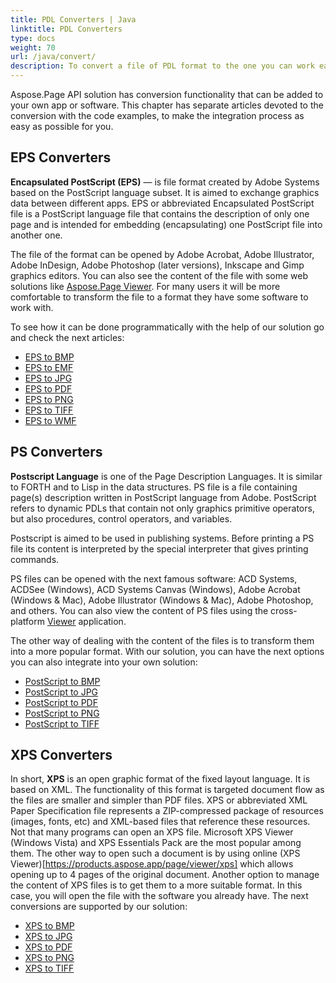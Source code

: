 ```yaml
---
title: PDL Converters | Java
linktitle: PDL Converters
type: docs
weight: 70
url: /java/convert/
description: To convert a file of PDL format to the one you can work easier like PDF, BMP, JPG, etc. use this API for Java solution. Go to see the examples depicted in the code.
---
```


Aspose.Page API solution has conversion functionality that can be added to your own app or software. This chapter has separate articles devoted to the conversion with the code examples, to make the integration process as easy as possible for you.

## EPS Converters ##

**Encapsulated PostScript (EPS)** — is file format created by Adobe Systems based on the
PostScript language subset. It is aimed to exchange graphics data between different apps. 
EPS or abbreviated Encapsulated PostScript file is a PostScript language file that contains the description of only one page and is intended for embedding (encapsulating) one PostScript file into another one. 

The file of the format can be opened by Adobe Acrobat, Adobe Illustrator, Adobe InDesign, Adobe Photoshop (later versions), Inkscape and Gimp graphics editors. You can also see the content of the file with some web solutions like [Aspose.Page Viewer](https://products.aspose.app/page/viewer). For many users it will be more comfortable to transform the file to a format they have some software to work with.

To see how it can be done programmatically with the help of our solution go and check the next articles:
- [EPS to BMP](https://docs.aspose.com/page/java/convert/eps-to-bmp/)
- [EPS to EMF](https://docs.aspose.com/page/java/convert/eps-to-emf/)
- [EPS to JPG](https://docs.aspose.com/page/java/convert/eps-to-jpg/) 
- [EPS to PDF](https://docs.aspose.com/page/java/convert/eps-to-pdf/) 
- [EPS to PNG](https://docs.aspose.com/page/java/convert/eps-to-png/)
- [EPS to TIFF](https://docs.aspose.com/page/java/convert/eps-to-tiff/)
- [EPS to WMF](https://docs.aspose.com/page/java/convert/eps-to-wmf/)

## PS Converters ##
**Postscript Language** is one of the Page Description Languages. It is similar to FORTH and to Lisp in the data structures.
PS file is a file containing page(s) description written in PostScript language from Adobe. PostScript refers to dynamic PDLs that contain not only graphics primitive operators, but also procedures, control operators, and variables.

Postscript is aimed to be used in publishing systems. Before printing a PS file its content is interpreted by the special interpreter that gives printing commands.


PS files can be opened with the next famous software: ACD Systems, ACDSee (Windows), ACD Systems Canvas (Windows), Adobe Acrobat (Windows & Mac), Adobe Illustrator (Windows & Mac), Adobe Photoshop, and others. You can also view the content of PS files using the cross-platform [Viewer](https://products.aspose.app/page/viewer/ps) application.

The other way of dealing with the content of the files is to transform them into a more popular format. With our solution, you can have the next options you can also integrate into your own solution:
- [PostScript to BMP](https://docs.aspose.com/page/java/convert/ps-to-bmp/)
- [PostScript to JPG](https://docs.aspose.com/page/java/convert/ps-to-jpg/) 
- [PostScript to PDF](https://docs.aspose.com/page/java/convert/ps-to-pdf/) 
- [PostScript to PNG](https://docs.aspose.com/page/java/convert/ps-to-png/) 
- [PostScript to TIFF](https://docs.aspose.com/page/java/convert/ps-to-tiff/) 

## XPS Converters ##
In short, **XPS** is an open graphic format of the fixed layout language. It is based on XML. The functionality of this format is targeted document flow as the files are smaller and simpler than PDF files.
XPS or abbreviated XML Paper Specification file represents a ZIP-compressed package of resources (images, fonts, etc) and XML-based files that reference these resources. 
Not that many programs can open an XPS file. Microsoft XPS Viewer (Windows Vista) and XPS Essentials Pack are the most popular among them. The other way to open such a document is by using online (XPS Viewer)[https://products.aspose.app/page/viewer/xps] which allows opening up to 4 pages of the original document.
Another option to manage the content of XPS files is to get them to a more suitable format. In this case, you will open the file with the software you already have. The next conversions are supported by our solution:

- [XPS to BMP](https://docs.aspose.com/page/java/convert/xps-to-bmp/)
- [XPS to JPG](https://docs.aspose.com/page/java/convert/xps-to-jpg/) 
- [XPS to PDF](https://docs.aspose.com/page/java/convert/xps-to-pdf/) 
- [XPS to PNG](https://docs.aspose.com/page/java/convert/xps-to-png/) 
- [XPS to TIFF](https://docs.aspose.com/page/java/convert/xps-to-tiff/) 
 





